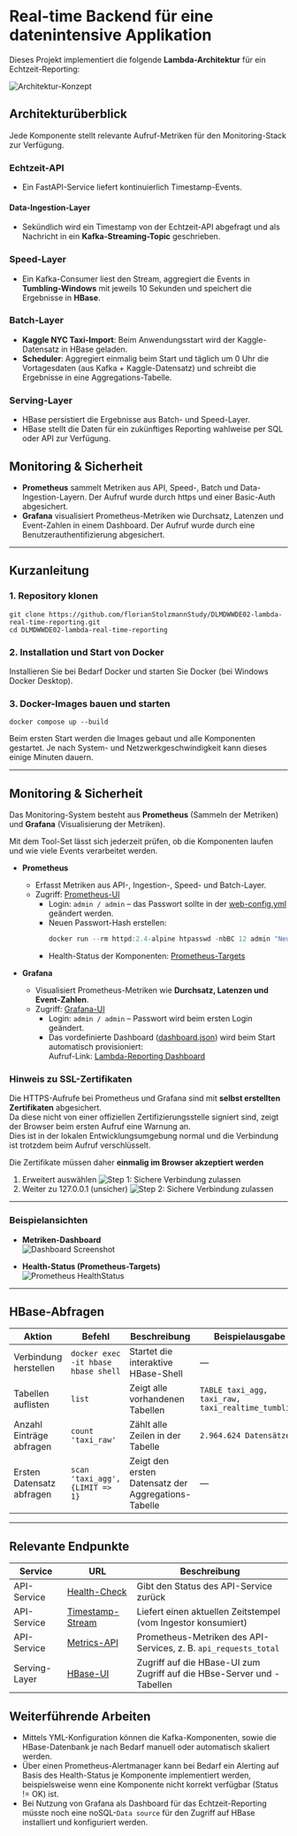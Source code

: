 # Real-time Backend für eine datenintensive Applikation

Dieses Projekt implementiert die folgende **Lambda-Architektur** für ein Echtzeit-Reporting:

![Architektur-Konzept](/docs/architektur.png)

## Architekturüberblick

Jede Komponente stellt relevante Aufruf-Metriken für den Monitoring-Stack zur Verfügung.

### Echtzeit-API

- Ein FastAPI-Service liefert kontinuierlich Timestamp-Events.

#### Data-Ingestion-Layer

- Sekündlich wird ein Timestamp von der Echtzeit-API abgefragt und als Nachricht in ein **Kafka-Streaming-Topic**
  geschrieben.

### Speed-Layer

- Ein Kafka-Consumer liest den Stream, aggregiert die Events in **Tumbling-Windows** mit jeweils 10 Sekunden und speichert die Ergebnisse in **HBase**.

### Batch-Layer

- **Kaggle NYC Taxi-Import**: Beim Anwendungsstart wird der Kaggle-Datensatz in HBase geladen.
- **Scheduler**: Aggregiert einmalig beim Start und täglich um 0 Uhr die Vortagesdaten (aus Kafka + Kaggle-Datensatz) und schreibt die Ergebnisse in eine Aggregations-Tabelle.

### Serving-Layer

- HBase persistiert die Ergebnisse aus Batch- und Speed-Layer.
- HBase stellt die Daten für ein zukünftiges Reporting wahlweise per SQL oder API zur Verfügung.

## Monitoring & Sicherheit

- **Prometheus** sammelt Metriken aus API, Speed-, Batch und Data-Ingestion-Layern. Der Aufruf wurde durch https und einer Basic-Auth abgesichert.
- **Grafana** visualisiert Prometheus-Metriken wie Durchsatz, Latenzen und Event-Zahlen in einem Dashboard. Der Aufruf wurde durch eine Benutzerauthentifizierung abgesichert.

---

## Kurzanleitung

### 1. Repository klonen

```
git clone https://github.com/florianStolzmannStudy/DLMDWWDE02-lambda-real-time-reporting.git
cd DLMDWWDE02-lambda-real-time-reporting
```

### 2. Installation und Start von Docker

Installieren Sie bei Bedarf Docker und starten Sie Docker (bei Windows Docker Desktop).

### 3. Docker-Images bauen und starten

```
docker compose up --build
```

Beim ersten Start werden die Images gebaut und alle Komponenten gestartet.
Je nach System- und Netzwerkgeschwindigkeit kann dieses einige Minuten dauern.

---

## Monitoring & Sicherheit

Das Monitoring-System besteht aus **Prometheus** (Sammeln der Metriken) und **Grafana** (Visualisierung der Metriken).  

Mit dem Tool-Set lässt sich jederzeit prüfen, ob die Komponenten laufen und wie viele Events verarbeitet werden.

- **Prometheus**
  - Erfasst Metriken aus API-, Ingestion-, Speed- und Batch-Layer.
  - Zugriff: [Prometheus-UI](https://localhost:9091)
    - Login: `admin / admin` – das Passwort sollte in der [web-config.yml](monitoring/prometheus/web-config.yml) geändert werden.
    - Neuen Passwort-Hash erstellen:
      ```powershell
      docker run --rm httpd:2.4-alpine htpasswd -nbBC 12 admin "NeuesPasswort" | ForEach-Object { ($_ -split ':')[1] }
      ```
    - Health-Status der Komponenten: [Prometheus-Targets](https://localhost:9091/targets)

- **Grafana**
  - Visualisiert Prometheus-Metriken wie **Durchsatz, Latenzen und Event-Zahlen**.
  - Zugriff: [Grafana-UI](https://localhost:3000)
    - Login: `admin / admin` – Passwort wird beim ersten Login geändert.
    - Das vordefinierte Dashboard ([dashboard.json](monitoring/grafana/dashboards/dashboard.json)) wird beim Start automatisch provisioniert:  
      Aufruf-Link: [Lambda-Reporting Dashboard](https://localhost:3000/d/e8d6b729-9137-42b6-a210-c03c67837355/lambda-real-time-reporting)

### Hinweis zu SSL-Zertifikaten

Die HTTPS-Aufrufe bei Prometheus und Grafana sind mit **selbst erstellten Zertifikaten** abgesichert.  
Da diese nicht von einer offiziellen Zertifizierungsstelle signiert sind, zeigt der Browser beim ersten Aufruf eine Warnung an.  
Dies ist in der lokalen Entwicklungsumgebung normal und die Verbindung ist trotzdem beim Aufruf verschlüsselt.

Die Zertifikate müssen daher **einmalig im Browser akzeptiert werden** 

1. Erweitert auswählen
![Step 1: Sichere Verbindung zulassen](/docs/https1.png)
2. Weiter zu 127.0.0.1 (unsicher)
![Step 2: Sichere Verbindung zulassen](/docs/https2.png)

---

### Beispielansichten

- **Metriken-Dashboard**  
  ![Dashboard Screenshot](/docs/dashboard.png)

- **Health-Status (Prometheus-Targets)**  
  ![Prometheus HealthStatus](/docs/prometheusPullHealthStatus.png)


---

## HBase-Abfragen

| Aktion                    | Befehl                              | Beschreibung                                        | Beispielausgabe                                    |
|---------------------------|-------------------------------------|-----------------------------------------------------|----------------------------------------------------|
| Verbindung herstellen     | `docker exec -it hbase hbase shell` | Startet die interaktive HBase-Shell                 | —                                                  |
| Tabellen auflisten        | `list`                              | Zeigt alle vorhandenen Tabellen                     | `TABLE taxi_agg, taxi_raw, taxi_realtime_tumbling` |
| Anzahl Einträge abfragen  | `count 'taxi_raw'`                  | Zählt alle Zeilen in der Tabelle                    | `2.964.624 Datensätze`                             |
| Ersten Datensatz abfragen | `scan 'taxi_agg', {LIMIT => 1}`     | Zeigt den ersten Datensatz der Aggregations-Tabelle | —                                                  |

---

## Relevante Endpunkte

| Service       | URL                                              | Beschreibung                                                           |
|---------------|--------------------------------------------------|------------------------------------------------------------------------|
| API-Service   | [Health-Check](http://127.0.0.1:8000/health)     | Gibt den Status des API-Service zurück                                 |
| API-Service   | [Timestamp-Stream](http://127.0.0.1:8000/stream) | Liefert einen aktuellen Zeitstempel (vom Ingestor konsumiert)          |
| API-Service   | [Metrics-API](http://127.0.0.1:8000/metrics)     | Prometheus-Metriken des API-Services, z. B. `api_requests_total`       |
| Serving-Layer | [HBase-UI](http://127.0.0.1:16010/)              | Zugriff auf die HBase-UI zum Zugriff auf die HBse-Server und -Tabellen | 

## Weiterführende Arbeiten

- Mittels YML-Konfiguration können die Kafka-Komponenten, sowie die HBase-Datenbank je nach Bedarf manuell oder automatisch skaliert werden.
- Über einen Prometheus-Alertmanager kann bei Bedarf ein Alerting auf Basis des Health-Status je Komponente implementiert werden, beispielsweise wenn eine Komponente nicht korrekt verfügbar (Status != OK) ist.
- Bei Nutzung von Grafana als Dashboard für das Echtzeit-Reporting müsste noch eine noSQL-`Data source` für den Zugriff auf HBase installiert und konfiguriert werden. 
